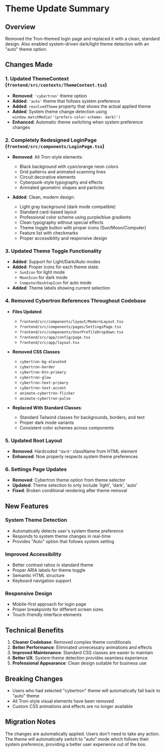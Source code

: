 # Theme Update Summary

## Overview
Removed the Tron-themed login page and replaced it with a clean, standard design. Also enabled system-driven dark/light theme detection with an "auto" theme option.

## Changes Made

### 1. Updated ThemeContext (`frontend/src/contexts/ThemeContext.tsx`)
- **Removed**: `'cybertron'` theme option
- **Added**: `'auto'` theme that follows system preference
- **Added**: `resolvedTheme` property that shows the actual applied theme
- **Added**: System theme change detection using `window.matchMedia('(prefers-color-scheme: dark)')`
- **Enhanced**: Automatic theme switching when system preference changes

### 2. Completely Redesigned LoginPage (`frontend/src/components/LoginPage.tsx`)
- **Removed**: All Tron-style elements:
  - Black background with cyan/orange neon colors
  - Grid patterns and animated scanning lines
  - Circuit decorative elements
  - Cyberpunk-style typography and effects
  - Animated geometric shapes and particles

- **Added**: Clean, modern design:
  - Light gray background (dark mode compatible)
  - Standard card-based layout
  - Professional color scheme using purple/blue gradients
  - Clean typography without special effects
  - Theme toggle button with proper icons (Sun/Moon/Computer)
  - Feature list with checkmarks
  - Proper accessibility and responsive design

### 3. Updated Theme Toggle Functionality
- **Added**: Support for Light/Dark/Auto modes
- **Added**: Proper icons for each theme state:
  - `SunIcon` for light mode
  - `MoonIcon` for dark mode  
  - `ComputerDesktopIcon` for auto mode
- **Added**: Theme labels showing current selection

### 4. Removed Cybertron References Throughout Codebase
- **Files Updated**:
  - `frontend/src/components/layout/ModernLayout.tsx`
  - `frontend/src/components/pages/SettingsPage.tsx`
  - `frontend/src/components/UserProfileDropdown.tsx`
  - `frontend/src/app/config/page.tsx`
  - `frontend/src/app/layout.tsx`

- **Removed CSS Classes**:
  - `cybertron-bg-elevated`
  - `cybertron-border`
  - `cybertron-btn-primary`
  - `cybertron-glow`
  - `cybertron-text-primary`
  - `cybertron-text-accent`
  - `animate-cybertron-flicker`
  - `animate-cybertron-pulse`

- **Replaced With Standard Classes**:
  - Standard Tailwind classes for backgrounds, borders, and text
  - Proper dark mode variants
  - Consistent color schemes across components

### 5. Updated Root Layout
- **Removed**: Hardcoded `"dark"` className from HTML element
- **Enhanced**: Now properly respects system theme preferences

### 6. Settings Page Updates
- **Removed**: Cybertron theme option from theme selector
- **Updated**: Theme selection to only include 'light', 'dark', 'auto'
- **Fixed**: Broken conditional rendering after theme removal

## New Features

### System Theme Detection
- Automatically detects user's system theme preference
- Responds to system theme changes in real-time
- Provides "Auto" option that follows system setting

### Improved Accessibility
- Better contrast ratios in standard theme
- Proper ARIA labels for theme toggle
- Semantic HTML structure
- Keyboard navigation support

### Responsive Design
- Mobile-first approach for login page
- Proper breakpoints for different screen sizes
- Touch-friendly interface elements

## Technical Benefits

1. **Cleaner Codebase**: Removed complex theme conditionals
2. **Better Performance**: Eliminated unnecessary animations and effects
3. **Improved Maintenance**: Standard CSS classes are easier to maintain
4. **Better UX**: System theme detection provides seamless experience
5. **Professional Appearance**: Clean design suitable for business use

## Breaking Changes

- Users who had selected "cybertron" theme will automatically fall back to "auto" theme
- All Tron-style visual elements have been removed
- Custom CSS animations and effects are no longer available

## Migration Notes

The changes are automatically applied. Users don't need to take any action. The theme will automatically switch to "auto" mode which follows their system preference, providing a better user experience out of the box.
